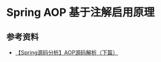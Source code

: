 <!-- ---
title: Spring AOP 基于注解启用原理
date: 2021-12-19 22:05:31
category: java100, springcode
--- -->

# Spring AOP 基于注解启用原理


## 参考资料

- [【Spring源码分析】AOP源码解析（下篇）](https://www.cnblogs.com/xrq730/p/6757608.html)
